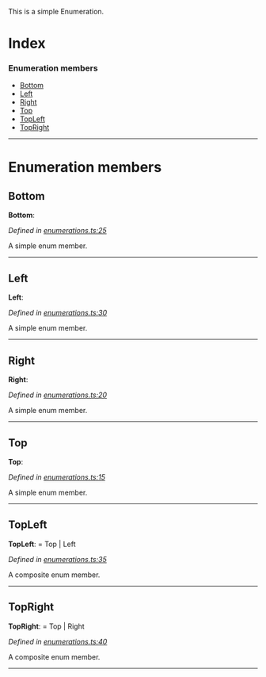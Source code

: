 

This is a simple Enumeration.

# Index

### Enumeration members

* [Bottom](_enumerations_.directions.md#bottom)
* [Left](_enumerations_.directions.md#left)
* [Right](_enumerations_.directions.md#right)
* [Top](_enumerations_.directions.md#top)
* [TopLeft](_enumerations_.directions.md#topleft)
* [TopRight](_enumerations_.directions.md#topright)

---

# Enumeration members

<a id="bottom"></a>

##  Bottom

**Bottom**: 

*Defined in [enumerations.ts:25](https://github.com/tgreyuk/typedoc-plugin-markdown/blob/master/test/src/enumerations.ts#L25)*

A simple enum member.

___
<a id="left"></a>

##  Left

**Left**: 

*Defined in [enumerations.ts:30](https://github.com/tgreyuk/typedoc-plugin-markdown/blob/master/test/src/enumerations.ts#L30)*

A simple enum member.

___
<a id="right"></a>

##  Right

**Right**: 

*Defined in [enumerations.ts:20](https://github.com/tgreyuk/typedoc-plugin-markdown/blob/master/test/src/enumerations.ts#L20)*

A simple enum member.

___
<a id="top"></a>

##  Top

**Top**: 

*Defined in [enumerations.ts:15](https://github.com/tgreyuk/typedoc-plugin-markdown/blob/master/test/src/enumerations.ts#L15)*

A simple enum member.

___
<a id="topleft"></a>

##  TopLeft

**TopLeft**:  =  Top | Left

*Defined in [enumerations.ts:35](https://github.com/tgreyuk/typedoc-plugin-markdown/blob/master/test/src/enumerations.ts#L35)*

A composite enum member.

___
<a id="topright"></a>

##  TopRight

**TopRight**:  =  Top | Right

*Defined in [enumerations.ts:40](https://github.com/tgreyuk/typedoc-plugin-markdown/blob/master/test/src/enumerations.ts#L40)*

A composite enum member.

___

